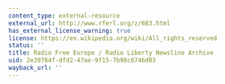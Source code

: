 ```yaml
---
content_type: external-resource
external_url: http://www.rferl.org/z/683.html
has_external_license_warning: true
license: https://en.wikipedia.org/wiki/All_rights_reserved
status: ''
title: Radio Free Europe / Radio Liberty Newsline Archive
uid: 2e39784f-dfd2-47ae-9f15-7b98c6746d03
wayback_url: ''
---
```

